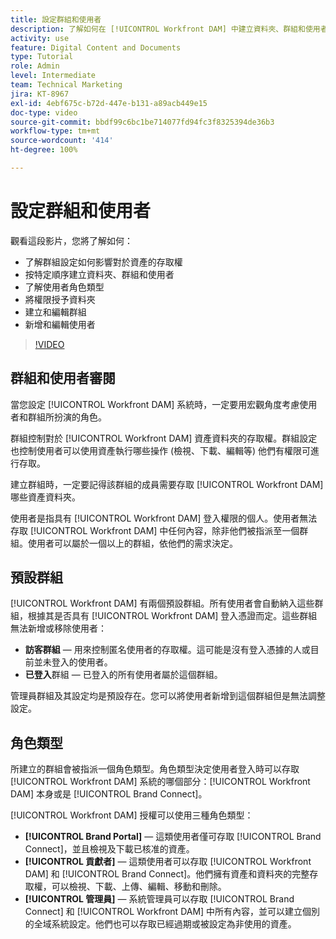 ```yaml
---
title: 設定群組和使用者
description: 了解如何在 [!UICONTROL Workfront DAM] 中建立資料夾、群組和使用者。了解使用者角色類型並授予資料夾權限。
activity: use
feature: Digital Content and Documents
type: Tutorial
role: Admin
level: Intermediate
team: Technical Marketing
jira: KT-8967
exl-id: 4ebf675c-b72d-447e-b131-a89acb449e15
doc-type: video
source-git-commit: bbdf99c6bc1be714077fd94fc3f8325394de36b3
workflow-type: tm+mt
source-wordcount: '414'
ht-degree: 100%

---
```


# 設定群組和使用者

觀看這段影片，您將了解如何：

* 了解群組設定如何影響對於資產的存取權
* 按特定順序建立資料夾、群組和使用者
* 了解使用者角色類型
* 將權限授予資料夾
* 建立和編輯群組
* 新增和編輯使用者

>[!VIDEO](https://video.tv.adobe.com/v/335230/?quality=12&learn=on&enablevpops=1)

## 群組和使用者審閱

當您設定 [!UICONTROL Workfront DAM] 系統時，一定要用宏觀角度考慮使用者和群組所扮演的角色。

群組控制對於 [!UICONTROL Workfront DAM] 資產資料夾的存取權。群組設定也控制使用者可以使用資產執行哪些操作 (檢視、下載、編輯等) 他們有權限可進行存取。

建立群組時，一定要記得該群組的成員需要存取 [!UICONTROL Workfront DAM] 哪些資產資料夾。

使用者是指具有 [!UICONTROL Workfront DAM] 登入權限的個人。使用者無法存取 [!UICONTROL Workfront DAM] 中任何內容，除非他們被指派至一個群組。使用者可以屬於一個以上的群組，依他們的需求決定。

## 預設群組

[!UICONTROL Workfront DAM] 有兩個預設群組。所有使用者會自動納入這些群組，根據其是否具有 [!UICONTROL Workfront DAM] 登入憑證而定。這些群組無法新增或移除使用者：

* **訪客群組** — 用來控制匿名使用者的存取權。這可能是沒有登入憑據的人或目前並未登入的使用者。
* **已登入**&#x200B;群組 — 已登入的所有使用者屬於這個群組。

管理員群組及其設定均是預設存在。您可以將使用者新增到這個群組但是無法調整設定。

## 角色類型

所建立的群組會被指派一個角色類型。角色類型決定使用者登入時可以存取 [!UICONTROL Workfront DAM] 系統的哪個部分：[!UICONTROL Workfront DAM] 本身或是 [!UICONTROL Brand Connect]。

[!UICONTROL Workfront DAM] 授權可以使用三種角色類型：

* **[!UICONTROL Brand Portal]** — 這類使用者僅可存取 [!UICONTROL Brand Connect]，並且檢視及下載已核准的資產。
* **[!UICONTROL 貢獻者]** — 這類使用者可以存取 [!UICONTROL Workfront DAM] 和 [!UICONTROL Brand Connect]。他們擁有資產和資料夾的完整存取權，可以檢視、下載、上傳、編輯、移動和刪除。
* **[!UICONTROL 管理員]** — 系統管理員可以存取 [!UICONTROL Brand Connect] 和 [!UICONTROL Workfront DAM] 中所有內容，並可以建立個別的全域系統設定。他們也可以存取已經過期或被設定為非使用的資產。

<!-- 
Learn more graphic & documentation article link, below
* Understanding the difference between Workfront licenses and Workfront DAM role types
* -->
